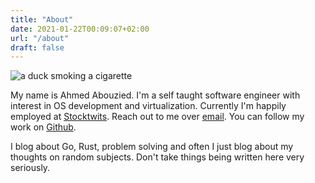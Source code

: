```yaml
---
title: "About"
date: 2021-01-22T00:09:07+02:00
url: "/about"
draft: false
---
```


![a duck smoking a cigarette](/profile-photo.jpg)

My name is Ahmed Abouzied. I'm a self taught software engineer with interest in OS development and virtualization. Currently I'm happily employed at [Stocktwits](https://stocktwits.com). Reach out to me over [email](mailto:email@aabouzied.com). You can follow my work on [Github](https://github.com/ahmedaabouzied).

I blog about Go, Rust, problem solving and often I just blog about my thoughts on random subjects. Don't take things being written here very seriously.
